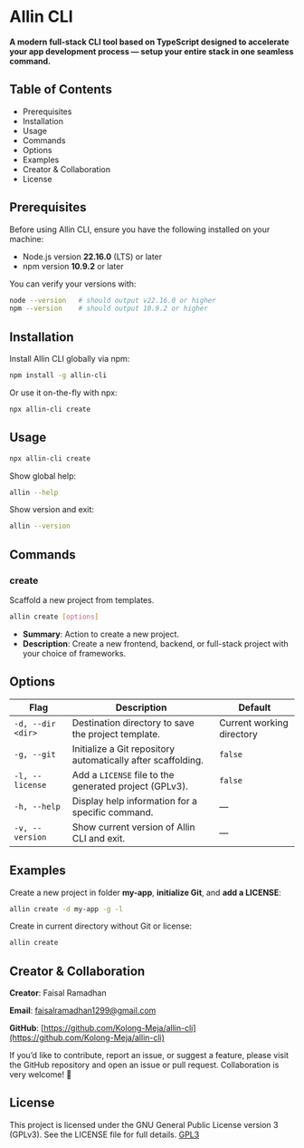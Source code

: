 # Allin CLI

**A modern full-stack CLI tool based on TypeScript designed to accelerate your app development process — setup your entire stack in one seamless command.**

## Table of Contents
* Prerequisites
* Installation
* Usage
* Commands
* Options
* Examples
* Creator & Collaboration
* License

## Prerequisites
Before using Allin CLI, ensure you have the following installed on your machine:

* Node.js version **22.16.0** (LTS) or later
* npm version **10.9.2** or later

You can verify your versions with:
```bash
node --version   # should output v22.16.0 or higher
npm --version    # should output 10.9.2 or higher
```

## Installation
Install Allin CLI globally via npm:

```bash
npm install -g allin-cli
```

Or use it on-the-fly with npx:

```bash
npx allin-cli create
```

## Usage
```bash
npx allin-cli create
```

Show global help:
```bash
allin --help
```

Show version and exit:
```bash
allin --version
```

## Commands
### create
Scaffold a new project from templates.

```bash
allin create [options]
```

* **Summary**: Action to create a new project.
* **Description**: Create a new frontend, backend, or full-stack project with your choice of frameworks.

## Options
| Flag              | Description                                                      | Default                   |
| ----------------- | ---------------------------------------------------------------- | ------------------------- |
| `-d, --dir <dir>` | Destination directory to save the project template.              | Current working directory |
| `-g, --git`       | Initialize a Git repository automatically after scaffolding.     | `false`                   |
| `-l, --license`   | Add a `LICENSE` file to the generated project (GPLv3).           | `false`                   |
| `-h, --help`      | Display help information for a specific command.                 | —                         |
| `-v, --version`   | Show current version of Allin CLI and exit.                      | —                         |

## Examples
Create a new project in folder **my-app**, **initialize Git**, and **add a LICENSE**:
```bash
allin create -d my-app -g -l
```

Create in current directory without Git or license:
```bash
allin create
```

## Creator & Collaboration
**Creator**: Faisal Ramadhan

**Email**: [faisalramadhan1299@gmail.com](mailto:faisalramadhan1299@gmail.com)

**GitHub**: [https://github.com/Kolong-Meja/allin-cli](https://github.com/Kolong-Meja/allin-cli)

If you’d like to contribute, report an issue, or suggest a feature, please visit the GitHub repository and open an issue or pull request. Collaboration is very welcome! 🚀

## License
This project is licensed under the GNU General Public License version 3 (GPLv3). See the LICENSE file for full details. [GPL3](https://www.gnu.org/licenses/gpl-3.0.txt)